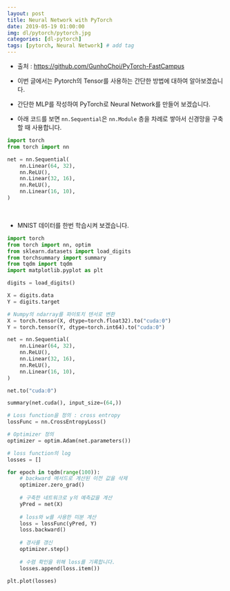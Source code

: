 ```yaml
---
layout: post
title: Neural Network with PyTorch
date: 2019-05-19 01:00:00
img: dl/pytorch/pytorch.jpg
categories: [dl-pytorch] 
tags: [pytorch, Neural Network] # add tag
---
```


+ 출처 : https://github.com/GunhoChoi/PyTorch-FastCampus
+ 이번 글에서는 Pytorch의 Tensor를 사용하는 간단한 방법에 대하여 알아보겠습니다.

+ 간단한 MLP를 작성하여 PyTorch로 Neural Network를 만들어 보겠습니다.
+ 아래 코드를 보면 `nn.Sequential`은 `nn.Module` 층을 차례로 쌓아서 신경망을 구축할 때 사용합니다. 

```python
import torch
from torch import nn

net = nn.Sequential(
    nn.Linear(64, 32),
    nn.ReLU(),
    nn.Linear(32, 16),
    nn.ReLU(),
    nn.Linear(16, 10),
)
``` 

<br>

+ MNIST 데이터를 한번 학습시켜 보겠습니다.

```python
import torch
from torch import nn, optim
from sklearn.datasets import load_digits
from torchsummary import summary
from tqdm import tqdm
import matplotlib.pyplot as plt

digits = load_digits()

X = digits.data
Y = digits.target

# Numpy의 ndarray를 파이토치 텐서로 변환
X = torch.tensor(X, dtype=torch.float32).to("cuda:0")
Y = torch.tensor(Y, dtype=torch.int64).to("cuda:0")

net = nn.Sequential(
    nn.Linear(64, 32),
    nn.ReLU(),
    nn.Linear(32, 16),
    nn.ReLU(),
    nn.Linear(16, 10),
)

net.to("cuda:0")

summary(net.cuda(), input_size=(64,))

# Loss function을 정의 : cross entropy
lossFunc = nn.CrossEntropyLoss()

# Optimizer 정의
optimizer = optim.Adam(net.parameters())

# loss function의 log
losses = []

for epoch in tqdm(range(100)):
    # backward 메서드로 계산된 이전 값을 삭제
    optimizer.zero_grad()
    
    # 구축한 네트워크로 y의 예측값을 계산
    yPred = net(X)
    
    # loss와 w를 사용한 미분 계산
    loss = lossFunc(yPred, Y)
    loss.backward()
    
    # 경사를 갱신
    optimizer.step()
    
    # 수렴 확인을 위해 loss를 기록합니다.
    losses.append(loss.item())

plt.plot(losses)

```